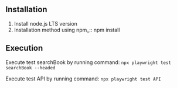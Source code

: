 ## Installation

1. Install node.js LTS version
2. Installation method using npm\_::
   npm install

## Execution
Execute test searchBook by running command: `npx playwright test searchBook --headed`

Execute test API by running command: `npx playwright test API`
